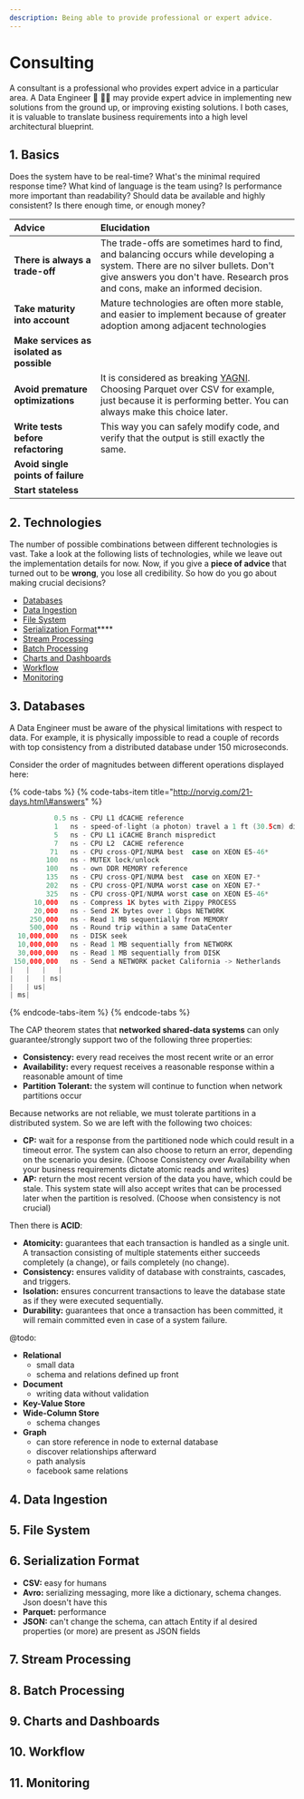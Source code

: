 ```yaml
---
description: Being able to provide professional or expert advice.
---
```


# Consulting

A consultant is a professional who provides expert advice in a particular area. A Data Engineer 🔢 👨‍🔧 may provide expert advice in implementing new solutions from the ground up, or improving existing solutions. I both cases, it is valuable to translate business requirements into a high level architectural blueprint.

## 1. Basics

Does the system have to be real-time? What's the minimal required response time? What kind of language is the team using? Is performance more important than readability? Should data be available and highly consistent? Is there enough time, or enough money? 

| Advice | Elucidation |
| :--- | :--- |
| **There is always a trade-off** | The trade-offs are sometimes hard to find, and balancing occurs while developing a system. There are no silver bullets. Don't give answers you don't have. Research pros and cons, make an informed decision. |
| **Take maturity into account** | Mature technologies are often more stable, and easier to implement because of greater adoption among adjacent technologies |
| **Make services as isolated as possible** |  |
| **Avoid premature optimizations** | It is considered as breaking [YAGNI](vocabulary.md). Choosing Parquet over CSV for example, just because it is performing better. You can always make this choice later. |
| **Write tests before refactoring** | This way you can safely modify code, and verify that the output is still exactly the same. |
| **Avoid single points of failure** |  |
| **Start stateless** |  |

## 2. Technologies

The number of possible combinations between different technologies is vast. Take a look at the following lists of technologies, while we leave out the implementation details for now. Now, if you give a **piece of advice** that turned out to be **wrong**, you lose all credibility. So how do you go about making crucial decisions?

* [Databases](https://github.com/igorbarinov/awesome-data-engineering#databases)
* [Data Ingestion](https://github.com/igorbarinov/awesome-data-engineering#data-ingestion)
* [File System](https://github.com/igorbarinov/awesome-data-engineering#file-system)
* [Serialization Format](https://github.com/igorbarinov/awesome-data-engineering#serialization-format)\*\*\*\*
* [Stream Processing](https://github.com/igorbarinov/awesome-data-engineering#stream-processing)
* [Batch Processing](https://github.com/igorbarinov/awesome-data-engineering#batch-processing)
* [Charts and Dashboards](https://github.com/igorbarinov/awesome-data-engineering#charts-and-dashboards)
* [Workflow](https://github.com/igorbarinov/awesome-data-engineering#workflow)
* [Monitoring](https://github.com/igorbarinov/awesome-data-engineering#monitoring)

## 3. Databases

A Data Engineer must be aware of the physical limitations with respect to data. For example, it is physically impossible to read a couple of records with top consistency from a distributed database under 150 microseconds.

Consider the order of magnitudes between different operations displayed here:

{% code-tabs %}
{% code-tabs-item title="http://norvig.com/21-days.html\#answers" %}
```swift
           0.5 ns - CPU L1 dCACHE reference
           1   ns - speed-of-light (a photon) travel a 1 ft (30.5cm) distance
           5   ns - CPU L1 iCACHE Branch mispredict
           7   ns - CPU L2  CACHE reference
          71   ns - CPU cross-QPI/NUMA best  case on XEON E5-46*
         100   ns - MUTEX lock/unlock
         100   ns - own DDR MEMORY reference
         135   ns - CPU cross-QPI/NUMA best  case on XEON E7-*
         202   ns - CPU cross-QPI/NUMA worst case on XEON E7-*
         325   ns - CPU cross-QPI/NUMA worst case on XEON E5-46*
      10,000   ns - Compress 1K bytes with Zippy PROCESS
      20,000   ns - Send 2K bytes over 1 Gbps NETWORK
     250,000   ns - Read 1 MB sequentially from MEMORY
     500,000   ns - Round trip within a same DataCenter
  10,000,000   ns - DISK seek
  10,000,000   ns - Read 1 MB sequentially from NETWORK
  30,000,000   ns - Read 1 MB sequentially from DISK
 150,000,000   ns - Send a NETWORK packet California -> Netherlands
|   |   |   |
|   |   | ns|
|   | us|
| ms|
```
{% endcode-tabs-item %}
{% endcode-tabs %}

The CAP theorem states that **networked shared-data systems** can only guarantee/strongly support two of the following three properties:

* **Consistency:** every read receives the most recent write or an error
* **Availability:** every request receives a reasonable response within a reasonable amount of time
* **Partition Tolerant:** the system will continue to function when network partitions occur

Because networks are not reliable, we must tolerate partitions in a distributed system. So we are left with the following two choices:

* **CP:** wait for a response from the partitioned node which could result in a timeout error. The system can also choose to return an error, depending on the scenario you desire. \(Choose Consistency over Availability when your business requirements dictate atomic reads and writes\)
* **AP:** return the most recent version of the data you have, which could be stale. This system state will also accept writes that can be processed later when the partition is resolved. \(Choose when consistency is not crucial\)

Then there is **ACID**:

* **Atomicity:** guarantees that each transaction is handled as a single unit. A transaction consisting of multiple statements either succeeds completely \(a change\), or fails completely \(no change\).
* **Consistency:** ensures validity of database with constraints, cascades, and triggers.
* **Isolation:** ensures concurrent transactions to leave the database state as if they were executed sequentially.
* **Durability:** guarantees that once a transaction has been committed, it will remain committed even in case of a system failure.

@todo:

* **Relational**
  * small data
  * schema and relations defined up front
* **Document**
  * writing data without validation
* **Key-Value Store**
* **Wide-Column Store**
  * schema changes
* **Graph**
  * can store reference in node to external database
  * discover relationships afterward
  * path analysis
  * facebook same relations

## 4. Data Ingestion

## 5. File System

## 6. Serialization Format

* **CSV:** easy for humans
* **Avro:** serializing messaging, more like a dictionary, schema changes. Json doesn't have this
* **Parquet:** performance
* **JSON:** can't change the schema, can attach Entity if al desired properties \(or more\) are present as JSON fields

## 7. Stream Processing

## 8. Batch Processing

## 9. Charts and Dashboards

## 10. Workflow

## 11. Monitoring

